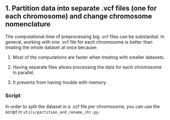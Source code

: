 ## 1. Partition data into separate .vcf files (one for each chromosome) and change chromosome nomenclature

The computational time of preprocessing big .vcf files can be substantial. In general, working with one .vcf file for each chromosome is better than treating the whole dataset at once because:

1. Most of the computations are faster when treating with smaller datasets.

2. Having separate files allows processing the data for each chromosome in parallel.

3. It prevents from having trouble with memory.

### Script

In order to split the dataset in a .vcf file per chromosome, you can use the script in `utils/partition_and_rename_chr.py`. 

